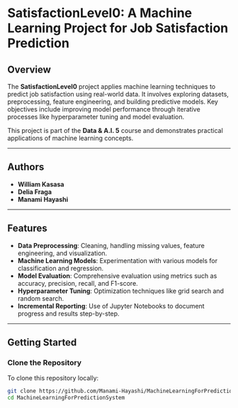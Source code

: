 # **SatisfactionLevel0: A Machine Learning Project for Job Satisfaction Prediction**

## **Overview**
The **SatisfactionLevel0** project applies machine learning techniques to predict job satisfaction using real-world data. It involves exploring datasets, preprocessing, feature engineering, and building predictive models. Key objectives include improving model performance through iterative processes like hyperparameter tuning and model evaluation.

This project is part of the **Data & A.I. 5** course and demonstrates practical applications of machine learning concepts.

---
## **Authors**
- **William Kasasa**
- **Delia Fraga**
- **Manami Hayashi**

---
## **Features**
- **Data Preprocessing**: Cleaning, handling missing values, feature engineering, and visualization.
- **Machine Learning Models**: Experimentation with various models for classification and regression.
- **Model Evaluation**: Comprehensive evaluation using metrics such as accuracy, precision, recall, and F1-score.
- **Hyperparameter Tuning**: Optimization techniques like grid search and random search.
- **Incremental Reporting**: Use of Jupyter Notebooks to document progress and results step-by-step.

---

## **Getting Started**

### **Clone the Repository**
To clone this repository locally:
```bash
git clone https://github.com/Manami-Hayashi/MachineLearningForPredictionSystem.git
cd MachineLearningForPredictionSystem


